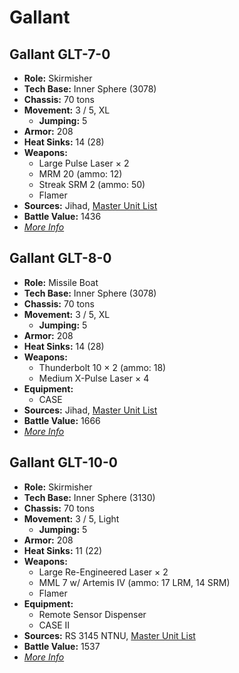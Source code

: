 # Gallant
## Gallant GLT-7-0
- **Role:** Skirmisher
- **Tech Base:** Inner Sphere (3078)
- **Chassis:** 70 tons
- **Movement:** 3 / 5, XL
  - **Jumping:** 5
- **Armor:** 208
- **Heat Sinks:** 14 (28)
- **Weapons:**
  - Large Pulse Laser × 2
  - MRM 20 (ammo: 12)
  - Streak SRM 2 (ammo: 50)
  - Flamer
- **Sources:** Jihad, [Master Unit List](http://masterunitlist.info/Unit/Details/1173/gallant-glt-7-0)
- **Battle Value:** 1436
- [*More Info*](gallant/gallant_glt-7-0.md)

## Gallant GLT-8-0
- **Role:** Missile Boat
- **Tech Base:** Inner Sphere (3078)
- **Chassis:** 70 tons
- **Movement:** 3 / 5, XL
  - **Jumping:** 5
- **Armor:** 208
- **Heat Sinks:** 14 (28)
- **Weapons:**
  - Thunderbolt 10 × 2 (ammo: 18)
  - Medium X-Pulse Laser × 4
- **Equipment:**
  - CASE
- **Sources:** Jihad, [Master Unit List](http://masterunitlist.info/Unit/Details/1174/gallant-glt-8-0)
- **Battle Value:** 1666
- [*More Info*](gallant/gallant_glt-8-0.md)

## Gallant GLT-10-0
- **Role:** Skirmisher
- **Tech Base:** Inner Sphere (3130)
- **Chassis:** 70 tons
- **Movement:** 3 / 5, Light
  - **Jumping:** 5
- **Armor:** 208
- **Heat Sinks:** 11 (22)
- **Weapons:**
  - Large Re-Engineered Laser × 2
  - MML 7 w/ Artemis IV (ammo: 17 LRM, 14 SRM)
  - Flamer
- **Equipment:**
  - Remote Sensor Dispenser
  - CASE II
- **Sources:** RS 3145 NTNU, [Master Unit List](http://masterunitlist.info/Unit/Details/6872/gallant-glt-10-0)
- **Battle Value:** 1537
- [*More Info*](gallant/gallant_glt-10-0.md)

